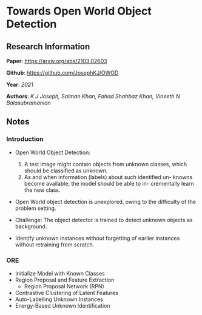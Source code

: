 # Towards Open World Object Detection

## Research Information
**Paper**: https://arxiv.org/abs/2103.02603

**Github**: https://github.com/JosephKJ/OWOD

**Year**: *2021*

**Authors**: *K J Joseph, Salman Khan, Fahad Shahbaz Khan, Vineeth N Balasubramanian*

## Notes

### Introduction
- Open World Object Detection: 
    1. A test image might contain objects from unknown classes, which should be classified as unknown. 
    2. As and when information (labels) about such identified un-
knowns become available, the model should be able to in-
crementally learn the new class.

- Open World object detection is unexplored, owing to the difficulty of the problem setting.

- Challenge: The object detector is trained to detect unknown objects as background.

- Identify unknown instances without forgetting of earlier instances without retraining from scratch.

### ORE

- Initialize Model with Known Classes
- Region Proposal and Feature Extraction
    - Region Proposal Network (RPN) 
- Contrastive Clustering of Latent Features
- Auto-Labelling Unknown Instances
- Energy-Based Unknown Identification

